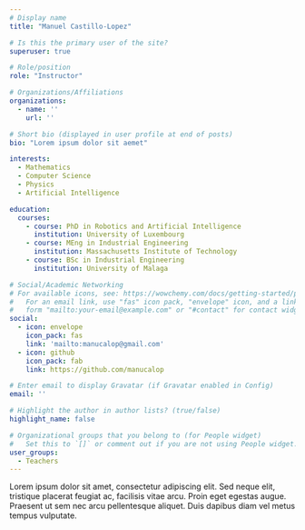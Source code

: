 ```yaml
---
# Display name
title: "Manuel Castillo-Lopez"

# Is this the primary user of the site?
superuser: true

# Role/position
role: "Instructor"

# Organizations/Affiliations
organizations:
  - name: ''
    url: ''

# Short bio (displayed in user profile at end of posts)
bio: "Lorem ipsum dolor sit aemet"

interests:
  - Mathematics
  - Computer Science
  - Physics
  - Artificial Intelligence    

education:
  courses:
    - course: PhD in Robotics and Artificial Intelligence
      institution: University of Luxembourg
    - course: MEng in Industrial Engineering
      institution: Massachusetts Institute of Technology
    - course: BSc in Industrial Engineering
      institution: University of Malaga

# Social/Academic Networking
# For available icons, see: https://wowchemy.com/docs/getting-started/page-builder/#icons
#   For an email link, use "fas" icon pack, "envelope" icon, and a link in the
#   form "mailto:your-email@example.com" or "#contact" for contact widget.
social:
  - icon: envelope
    icon_pack: fas
    link: 'mailto:manucalop@gmail.com'
  - icon: github
    icon_pack: fab
    link: https://github.com/manucalop

# Enter email to display Gravatar (if Gravatar enabled in Config)
email: ''

# Highlight the author in author lists? (true/false)
highlight_name: false

# Organizational groups that you belong to (for People widget)
#   Set this to `[]` or comment out if you are not using People widget.
user_groups:
  - Teachers
---
```


Lorem ipsum dolor sit amet, consectetur adipiscing elit. Sed neque elit, tristique placerat feugiat ac, facilisis vitae arcu. Proin eget egestas augue. Praesent ut sem nec arcu pellentesque aliquet. Duis dapibus diam vel metus tempus vulputate.
